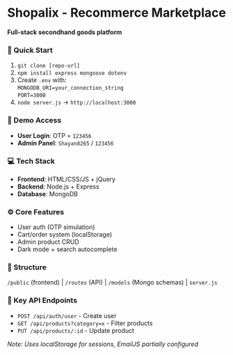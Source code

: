 # Shopalix - Recommerce Marketplace  
**Full-stack secondhand goods platform**  

### 🚀 Quick Start  
1. `git clone [repo-url]`  
2. `npm install express mongoose dotenv`  
3. Create `.env` with:  
   `MONGODB_URI=your_connection_string`  
   `PORT=3000`  
4. `node server.js` → `http://localhost:3000`  

### 🔑 Demo Access  
- **User Login**: OTP = `123456`  
- **Admin Panel**: `Shayan8265` / `123456`  

### 💻 Tech Stack  
- **Frontend**: HTML/CSS/JS + jQuery  
- **Backend**: Node.js + Express  
- **Database**: MongoDB  

### ⚙️ Core Features  
- User auth (OTP simulation)  
- Cart/order system (localStorage)  
- Admin product CRUD  
- Dark mode + search autocomplete  

### 📂 Structure  
`/public` (frontend) | `/routes` (API) | `/models` (Mongo schemas) | `server.js`  

### 🔗 Key API Endpoints  
- `POST /api/auth/user` - Create user  
- `GET /api/products?category=x` - Filter products  
- `PUT /api/products/:id` - Update product  

*Note: Uses localStorage for sessions, EmailJS partially configured*
